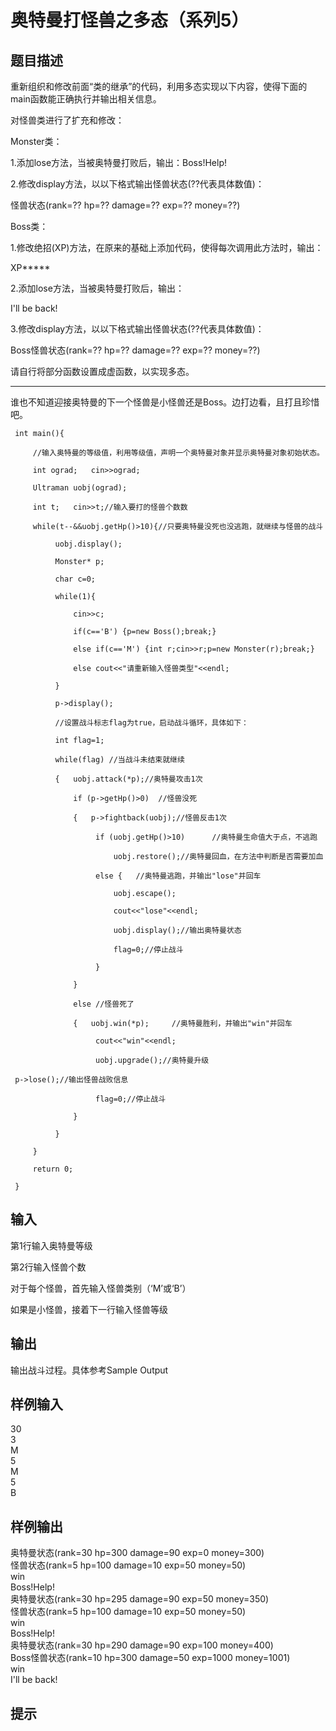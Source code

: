  # 奥特曼打怪兽之多态（系列5）  
  
 ## 题目描述  
  
 重新组织和修改前面“类的继承”的代码，利用多态实现以下内容，使得下面的main函数能正确执行并输出相关信息。  
  
 对怪兽类进行了扩充和修改：  
  
 Monster类：  
  
 1.添加lose方法，当被奥特曼打败后，输出：Boss!Help!  
  
 2.修改display方法，以以下格式输出怪兽状态(??代表具体数值)：  
  
 怪兽状态(rank=?? hp=?? damage=?? exp=?? money=??)  
  
 Boss类：  
  
 1.修改绝招(XP)方法，在原来的基础上添加代码，使得每次调用此方法时，输出：  
  
 XP*****  
  
 2.添加lose方法，当被奥特曼打败后，输出：  
  
 I'll be back!  
  
 3.修改display方法，以以下格式输出怪兽状态(??代表具体数值)：  
  
 Boss怪兽状态(rank=?? hp=?? damage=?? exp=?? money=??)  
  
 请自行将部分函数设置成虚函数，以实现多态。  
  
    
  
 *******************************************************************************  
  
 谁也不知道迎接奥特曼的下一个怪兽是小怪兽还是Boss。边打边看，且打且珍惜吧。  
```  
 int main(){  
  
     //输入奥特曼的等级值，利用等级值，声明一个奥特曼对象并显示奥特曼对象初始状态。  
  
     int ograd;   cin>>ograd;  
  
     Ultraman uobj(ograd);  
  
     int t;   cin>>t;//输入要打的怪兽个数数  
  
     while(t--&&uobj.getHp()>10){//只要奥特曼没死也没逃跑，就继续与怪兽的战斗  
  
          uobj.display();  
  
          Monster* p;  
  
          char c=0;  
  
          while(1){  
  
              cin>>c;  
  
              if(c=='B') {p=new Boss();break;}  
  
              else if(c=='M') {int r;cin>>r;p=new Monster(r);break;}  
  
              else cout<<"请重新输入怪兽类型"<<endl;  
  
          }  
  
          p->display();  
  
          //设置战斗标志flag为true，启动战斗循环，具体如下：  
  
          int flag=1;  
  
          while(flag) //当战斗未结束就继续  
  
          {   uobj.attack(*p);//奥特曼攻击1次  
  
              if (p->getHp()>0)  //怪兽没死  
  
              {   p->fightback(uobj);//怪兽反击1次  
  
                   if (uobj.getHp()>10)      //奥特曼生命值大于点，不逃跑  
  
                       uobj.restore();//奥特曼回血，在方法中判断是否需要加血  
  
                   else {   //奥特曼逃跑，并输出"lose"并回车  
  
                       uobj.escape();  
  
                       cout<<"lose"<<endl;  
  
                       uobj.display();//输出奥特曼状态  
  
                       flag=0;//停止战斗  
  
                   }  
  
              }  
  
              else //怪兽死了  
  
              {   uobj.win(*p);     //奥特曼胜利，并输出"win"并回车  
  
                   cout<<"win"<<endl;  
  
                   uobj.upgrade();//奥特曼升级  
  
 p->lose();//输出怪兽战败信息  
  
                   flag=0;//停止战斗  
  
              }  
  
          }  
  
     }  
  
     return 0;  
  
 }  
```  
 ## 输入  
 第1行输入奥特曼等级  
  
 第2行输入怪兽个数  
  
 对于每个怪兽，首先输入怪兽类别（‘M’或‘B’）  
  
 如果是小怪兽，接着下一行输入怪兽等级  
  
 ## 输出  
 输出战斗过程。具体参考Sample Output  
  
 ## 样例输入  
 30  
 3  
 M  
 5  
 M  
 5  
 B  
 ## 样例输出  
 奥特曼状态(rank=30 hp=300 damage=90 exp=0 money=300)  
 怪兽状态(rank=5 hp=100 damage=10 exp=50 money=50)  
 win  
 Boss!Help!  
 奥特曼状态(rank=30 hp=295 damage=90 exp=50 money=350)  
 怪兽状态(rank=5 hp=100 damage=10 exp=50 money=50)  
 win  
 Boss!Help!  
 奥特曼状态(rank=30 hp=290 damage=90 exp=100 money=400)  
 Boss怪兽状态(rank=10 hp=300 damage=50 exp=1000 money=1001)  
 win  
 I'll be back!  
 ## 提示  
   
  
